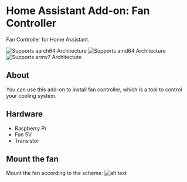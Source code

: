 # Home Assistant Add-on: Fan Controller

Fan Controller for Home Assistant.

![Supports aarch64 Architecture][aarch64-shield] ![Supports amd64 Architecture][amd64-shield] ![Supports armv7 Architecture][armv7-shield]

## About

You can use this add-on to install fan controller, which is a tool to control your cooling system.


[aarch64-shield]: https://img.shields.io/badge/aarch64-yes-green.svg
[amd64-shield]: https://img.shields.io/badge/amd64-yes-green.svg
[armv7-shield]: https://img.shields.io/badge/armv7-yes-green.svg

## Hardware

* Raspberry Pi
* Fan 5V
* Transistor 

## Mount the fan
Mount the fan according to the scheme:
![alt text](https://https://github.com/nokunev/FanCotroller/blob/master/raspberry-pi-fan-controller-schematic.jpg?raw=true)

